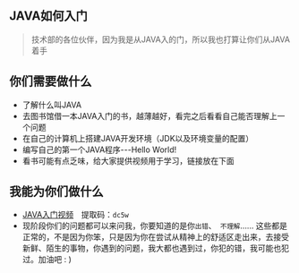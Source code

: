 ## JAVA如何入门
> 技术部的各位伙伴，因为我是从JAVA入的门，所以我也打算让你们从JAVA着手

## 你们需要做什么
+ 了解什么叫JAVA
+ 去图书馆借一本JAVA入门的书，越薄越好，看完之后看看自己能否理解上一个问题
+ 在自己的计算机上搭建JAVA开发环境（JDK以及环境变量的配置）
+ 编写自己的第一个JAVA程序---Hello World!
+ 看书可能有点乏味，给大家提供视频用于学习，链接放在下面

## 我能为你们做什么
+ [JAVA入门视频](http://pan.baidu.com/s/1nuIKnod "百度云盘")　提取码：`dc5w`
+ 现阶段你们的问题都可以来问我，你要知道的是你`出错`、` 不理解`…… 这些都是正常的，不是因为你笨，只是因为你在尝试从精神上的舒适区走出来，去接受新鲜、陌生的事物，你遇到的问题，我大都也遇到过，你犯的错，我可能也犯过。加油吧 : )
